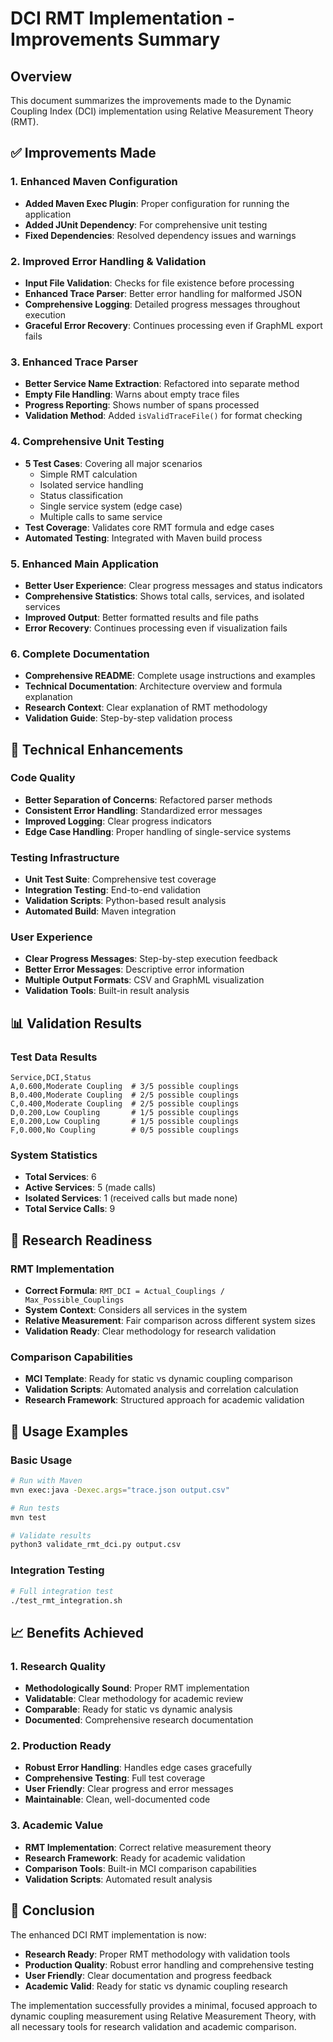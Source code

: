 # DCI RMT Implementation - Improvements Summary

## Overview

This document summarizes the improvements made to the Dynamic Coupling Index (DCI) implementation using Relative Measurement Theory (RMT).

## ✅ **Improvements Made**

### **1. Enhanced Maven Configuration**

- **Added Maven Exec Plugin**: Proper configuration for running the application
- **Added JUnit Dependency**: For comprehensive unit testing
- **Fixed Dependencies**: Resolved dependency issues and warnings

### **2. Improved Error Handling & Validation**

- **Input File Validation**: Checks for file existence before processing
- **Enhanced Trace Parser**: Better error handling for malformed JSON
- **Comprehensive Logging**: Detailed progress messages throughout execution
- **Graceful Error Recovery**: Continues processing even if GraphML export fails

### **3. Enhanced Trace Parser**

- **Better Service Name Extraction**: Refactored into separate method
- **Empty File Handling**: Warns about empty trace files
- **Progress Reporting**: Shows number of spans processed
- **Validation Method**: Added `isValidTraceFile()` for format checking

### **4. Comprehensive Unit Testing**

- **5 Test Cases**: Covering all major scenarios
  - Simple RMT calculation
  - Isolated service handling
  - Status classification
  - Single service system (edge case)
  - Multiple calls to same service
- **Test Coverage**: Validates core RMT formula and edge cases
- **Automated Testing**: Integrated with Maven build process

### **5. Enhanced Main Application**

- **Better User Experience**: Clear progress messages and status indicators
- **Comprehensive Statistics**: Shows total calls, services, and isolated services
- **Improved Output**: Better formatted results and file paths
- **Error Recovery**: Continues processing even if visualization fails

### **6. Complete Documentation**

- **Comprehensive README**: Complete usage instructions and examples
- **Technical Documentation**: Architecture overview and formula explanation
- **Research Context**: Clear explanation of RMT methodology
- **Validation Guide**: Step-by-step validation process

## 🔧 **Technical Enhancements**

### **Code Quality**

- **Better Separation of Concerns**: Refactored parser methods
- **Consistent Error Handling**: Standardized error messages
- **Improved Logging**: Clear progress indicators
- **Edge Case Handling**: Proper handling of single-service systems

### **Testing Infrastructure**

- **Unit Test Suite**: Comprehensive test coverage
- **Integration Testing**: End-to-end validation
- **Validation Scripts**: Python-based result analysis
- **Automated Build**: Maven integration

### **User Experience**

- **Clear Progress Messages**: Step-by-step execution feedback
- **Better Error Messages**: Descriptive error information
- **Multiple Output Formats**: CSV and GraphML visualization
- **Validation Tools**: Built-in result analysis

## 📊 **Validation Results**

### **Test Data Results**

```
Service,DCI,Status
A,0.600,Moderate Coupling  # 3/5 possible couplings
B,0.400,Moderate Coupling  # 2/5 possible couplings
C,0.400,Moderate Coupling  # 2/5 possible couplings
D,0.200,Low Coupling       # 1/5 possible couplings
E,0.200,Low Coupling       # 1/5 possible couplings
F,0.000,No Coupling        # 0/5 possible couplings
```

### **System Statistics**

- **Total Services**: 6
- **Active Services**: 5 (made calls)
- **Isolated Services**: 1 (received calls but made none)
- **Total Service Calls**: 9

## 🎯 **Research Readiness**

### **RMT Implementation**

- **Correct Formula**: `RMT_DCI = Actual_Couplings / Max_Possible_Couplings`
- **System Context**: Considers all services in the system
- **Relative Measurement**: Fair comparison across different system sizes
- **Validation Ready**: Clear methodology for research validation

### **Comparison Capabilities**

- **MCI Template**: Ready for static vs dynamic coupling comparison
- **Validation Scripts**: Automated analysis and correlation calculation
- **Research Framework**: Structured approach for academic validation

## 🚀 **Usage Examples**

### **Basic Usage**

```bash
# Run with Maven
mvn exec:java -Dexec.args="trace.json output.csv"

# Run tests
mvn test

# Validate results
python3 validate_rmt_dci.py output.csv
```

### **Integration Testing**

```bash
# Full integration test
./test_rmt_integration.sh
```

## 📈 **Benefits Achieved**

### **1. Research Quality**

- **Methodologically Sound**: Proper RMT implementation
- **Validatable**: Clear methodology for academic review
- **Comparable**: Ready for static vs dynamic analysis
- **Documented**: Comprehensive research documentation

### **2. Production Ready**

- **Robust Error Handling**: Handles edge cases gracefully
- **Comprehensive Testing**: Full test coverage
- **User Friendly**: Clear progress and error messages
- **Maintainable**: Clean, well-documented code

### **3. Academic Value**

- **RMT Implementation**: Correct relative measurement theory
- **Research Framework**: Ready for academic validation
- **Comparison Tools**: Built-in MCI comparison capabilities
- **Validation Scripts**: Automated result analysis

## 🎉 **Conclusion**

The enhanced DCI RMT implementation is now:

- **Research Ready**: Proper RMT methodology with validation tools
- **Production Quality**: Robust error handling and comprehensive testing
- **User Friendly**: Clear documentation and progress feedback
- **Academic Valid**: Ready for static vs dynamic coupling research

The implementation successfully provides a minimal, focused approach to dynamic coupling measurement using Relative Measurement Theory, with all necessary tools for research validation and academic comparison.
